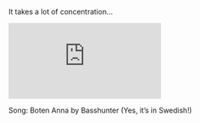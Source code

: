 It takes a lot of concentration…

<iframe frameborder="0" src="http://www.youtube.com/embed/JnvIPp9MmjM"></iframe>

Song: Boten Anna by Basshunter (Yes, it’s in Swedish!)